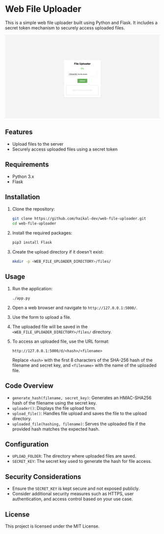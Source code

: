 # Web File Uploader

This is a simple web file uploader built using Python and Flask. It includes a secret token mechanism to securely access uploaded files.

![Web File Uploader](wall1.png)


## Features
- Upload files to the server
- Securely access uploaded files using a secret token

## Requirements
- Python 3.x
- Flask

## Installation

1. Clone the repository:
    ```bash
    git clone https://github.com/haikal-dev/web-file-uploader.git
    cd web-file-uploader
    ```

2. Install the required packages:
    ```bash
    pip3 install Flask
    ```

3. Create the upload directory if it doesn't exist:
    ```bash
    mkdir -p <WEB_FILE_UPLOADER_DIRECTORY>/files/
    ```

## Usage

1. Run the application:
    ```bash
    ./app.py
    ```

2. Open a web browser and navigate to `http://127.0.0.1:5000/`.

3. Use the form to upload a file.

4. The uploaded file will be saved in the `<WEB_FILE_UPLOADER_DIRECTORY>/files/` directory.

5. To access an uploaded file, use the URL format:
    ```
    http://127.0.0.1:5000/d/<hash>/<filename>
    ```
   Replace `<hash>` with the first 8 characters of the SHA-256 hash of the filename and secret key, and `<filename>` with the name of the uploaded file.

## Code Overview

- `generate_hash(filename, secret_key)`: Generates an HMAC-SHA256 hash of the filename using the secret key.
- `uploader()`: Displays the file upload form.
- `upload_file()`: Handles file upload and saves the file to the upload directory.
- `uploaded_file(hashing, filename)`: Serves the uploaded file if the provided hash matches the expected hash.

## Configuration

- `UPLOAD_FOLDER`: The directory where uploaded files are saved.
- `SECRET_KEY`: The secret key used to generate the hash for file access.

## Security Considerations

- Ensure the `SECRET_KEY` is kept secure and not exposed publicly.
- Consider additional security measures such as HTTPS, user authentication, and access control based on your use case.

## License

This project is licensed under the MIT License.
